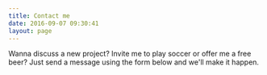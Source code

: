 ```yaml
---
title: Contact me
date: 2016-09-07 09:30:41
layout: page
---
```


Wanna discuss a new project? Invite me to play soccer or offer me a free beer? Just send a message using the form below and we'll make it happen.
